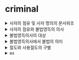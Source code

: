 # criminal


<details>
<summary>사자의 점유 및 사자 명의의 문서위조</summary>
<div markdown="1">

1. 문제의제기
2. 살해 후 영득의사가 생겨 사자의 재물을 영득한 경우
>가. 사자의 점유의 인정여부: <판>긍정
3. 은행에 들어간 행위와 주거침입죄의 성립여부
><판>영업주의 명시적 또는 추정적 의사에 반하여 들어간 것 -> 주거침입죄 성립
4. 사자 명의의 문서와 명의인의 실재성 여부
><판>공공의 신용을 해할 위험성이 있을 경우 명의인의 실재를 요하지 않음
=> 사문서위조죄 및 동행사죄 성립 
5. 타인의 예금통장으로 예금을 인출한 행위 = 사기죄
>가. 묵시적 기망행위 = 행동
>나. 예금통장의 부정사용 = 사문서부정행사죄(사기죄의 불가벌적 사후행위)

</div>
</details>

<details>
<summary>사자의 점유와 불법영득의 의사</summary>
<div markdown="1">

1. 문제의제기
2. 사자의 점유
3. 불법영득의사의 내용
><판> 경제적 용법설 - 이용, 처분의사
4. 증거인멸죄의 성립여부
>가. 증거인멸죄의 객체 = 타인의 형사사건, 징계사건에 관한 증거
</div>
</details>

<details>
<summary>불법영득의사의 대상</summary>
<div markdown="1">

1. 문제의제기
2. 신용카드에 대한 절도죄의 성립여부
3. 현금에 대한 죄책
>가. 재산죄의 성립여부 
><판> 타인의 신용카드 사용 -> ATM 현금대출 = 절도죄
>나. 신용카드부정사용죄의 성립여부
>인출 != 본래의 용법
>현금서비스 = 본래의 용법
>다. 절도죄와 신용카드부정사용죄 실체적 경합
</div>
</details>

<details>
<summary>불법영득의사에서 불법의 의미</summary>
<div markdown="1">

1. 문제의제기
2. 불법영득의사에서 불법의 의미
    <판>반환청구권이 있어도 절도죄 성립. 절취 불법설
3. 자구행위의 성립여부
형23조1항
대체물의 경우, 청구권 보전의 범위를 벗어난 임의 처분 or 변제충당 != 자구행위
</div>
</details>

<details>
<summary>절도와 사용절도의 구별</summary>
<div markdown="1">

1. 문제의제기
2. 불법영득의사에서 불법의 의미
    <판>반환청구권이 있어도 절도죄 성립. 절취 불법설
3. 자구행위의 성립여부
형23조1항
대체물의 경우, 청구권 보전의 범위를 벗어난 임의 처분 or 변제충당 != 자구행위
</div>
</details>

<details>
<summary>ex</summary>
<div markdown="1">

|제목|내용|
|--|--|
|1|1|
|2|10|
</div>
</details>




